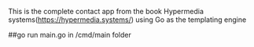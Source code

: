 This is the complete contact app from the book Hypermedia systems(https://hypermedia.systems/) using Go as the templating engine 

##go run main.go in /cmd/main folder
